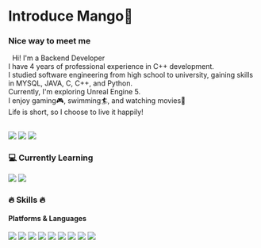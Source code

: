 
# Introduce Mango👋
### Nice way to meet me

<p>
&nbsp; Hi! I'm a Backend Developer<br/>
I have 4 years of professional experience in C++ development.<br/>   
I studied software engineering from high school to university, gaining skills in MYSQL, JAVA, C, C++, and Python.<br/>
Currently, I'm exploring Unreal Engine 5.<br/>
I enjoy gaming🎮, swimming🏄, and watching movies🎥<br/>
Life is short, so I choose to live it happily! <br/><br/>
</p>

<p>
<!--<a href="https://studying-mango.tistory.com/" target="_blank"><img src="https://img.shields.io/badge/Tech_Blog-DD0B78?style=flat&logo=GitHub%20Sponsors&logoColor=white"/></a>  -->
<!-- <a href="#" target="_blank"><img src="https://img.shields.io/badge/Notion-b4f5bd?style=flat&logo=Notion&logoColor=black"/></a></a>  -->

<a href="https://studying-mango.tistory.com/" target="_blank"><img src="https://img.shields.io/badge/Tech_Blog-DD0B78?style=flat&logo=GitHub%20Sponsors&logoColor=white"/></a>
<a href="https://instagram.com/_mango__tango_" target="_blank"><img src="https://img.shields.io/badge/mango-E4405F?style=flat&logo=instagram&logoColor=white"/></a>
<a href="mailto:gomyungjin0302@gmail.com" target="_blank"><img src="https://img.shields.io/badge/gomyungjin0302@gmail.com-blue?style=flat&logo=Gmail&logoColor=white"/></a>
</p>

### 💻 Currently Learning
<p>
    <img src="https://img.shields.io/badge/C++-00599C?style=flat&logo=C&logoColor=white"/>
    <img src="https://img.shields.io/badge/Unreal_Engine-5-blue"/> 
</p>

### 🔥 Skills 🔥
#### Platforms & Languages
<p>
  <img src="https://img.shields.io/badge/PYTHON-3776AB?style=flat&logo=python&logoColor=white"/>
  <img src="https://img.shields.io/badge/JAVA-FF7800?style=flat&logo=CoffeeScript&logoColor=white"/>
  <img src="https://img.shields.io/badge/C-A8B9CC?style=flat&logo=C&logoColor=white"/>
  <img src="https://img.shields.io/badge/C++-00599C?style=flat&logo=C&logoColor=white"/>
  <img src="https://img.shields.io/badge/Android-3DDC84?style=flat&logo=Android&logoColor=white"/>
  <img src="https://img.shields.io/badge/MySQL-f1d8d9?style=flat&logo=MySQL&logoColor=4479A1"/>
  <img src="https://img.shields.io/badge/HTML5-E34F26?style=flat&logo=html5&logoColor=white"/>
  <img src="https://img.shields.io/badge/CSS3-F43059?style=flat&logo=css3&logoColor=white"/>
  <img src="https://img.shields.io/badge/github-181717?style=flat&logo=github&logoColor=white">
</p>


<!-- Not Yet-->
<!--
  <img src="https://img.shields.io/badge/Swift-FA7343?style=flat&logo=Swift&logoColor=white"/> 	
  <img src="https://img.shields.io/badge/Node.js-c2c5c5?style=flat&logo=Node.js&logoColor=339933"/>
  <img src="https://img.shields.io/badge/Bootstrap-yellow?style=flat&logo=Bootstrap&logoColor=7952B3"/>
  <img src="https://img.shields.io/badge/JavaScript-gray?style=flat&logo=JavaScript&logoColor=F7DF1E"/>

  <img src="https://img.shields.io/badge/TypeScript-3178C6?style=flat&logo=TypeScript&logoColor=white"/>
  <img src="https://img.shields.io/badge/Redux-pink?style=flat&logo=Redux&logoColor=764ABC"/>

  <img src="https://img.shields.io/badge/Scss-green?style=flat&logo=Sass&logoColor=CC6699"/>
  <img src="https://img.shields.io/badge/Node.js-c2c5c5?style=flat&logo=Node.js&logoColor=339933"/>
  <img src="https://img.shields.io/badge/Bootstrap-yellow?style=flat&logo=Bootstrap&logoColor=7952B3"/>

  <img src="https://img.shields.io/badge/Bitbucket-white?style=flat&logo=Bitbucket&logoColor=0052CC"/>
  <img src="https://img.shields.io/badge/Confluence-gray?style=flat&logo=Confluence&logoColor=172B4D"/>
  <img src="https://img.shields.io/badge/Jira-green?style=flat&logo=Jira&logoColor=0052CC"/>
  <img src="https://img.shields.io/badge/iOS-000000?style=flat&logo=iOS&logoColor=white"/>
  <img src="https://img.shields.io/badge/Flutter-02569B?style=flat&logo=Flutter&logoColor=white"/> 
  <img src="https://img.shields.io/badge/Swift-FA7343?style=flat&logo=Swift&logoColor=white"/>
-->


